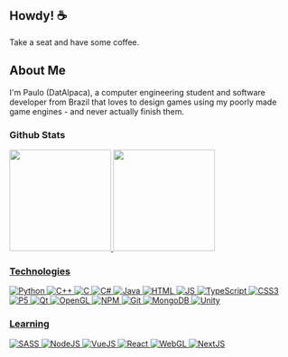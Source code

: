 ## Howdy! ☕

Take a seat and have some coffee.

## About Me
I'm Paulo (DatAlpaca), a computer engineering student and software developer from Brazil that loves to design games using my poorly made game engines - and never actually finish them.

### Github Stats

<div align="left">
  <a href="https://github.com/DatDarkAlpaca">
  <img height="180em" src="https://github-readme-stats.vercel.app/api?username=DatDarkAlpaca&show_icons=true&theme=dracula&include_all_commits=true&count_private=true"/>
  <img height="180em" src="https://github-readme-stats.vercel.app/api/top-langs/?username=DatDarkAlpaca&layout=compact&langs_count=7&theme=dracula"/>
</div>

### Technologies
<div style="display: inline_block">
<img alt="Python" src="https://img.shields.io/badge/python-3670A0?style=for-the-badge&logo=python&logoColor=ffdd54" />
<img alt="C++" src="https://img.shields.io/badge/c++-%2300599C.svg?style=for-the-badge&logo=c%2B%2B&logoColor=white" />
<img alt="C" src="https://img.shields.io/badge/c-%2300599C.svg?style=for-the-badge&logo=c&logoColor=white" />

<img alt="C#" src="https://img.shields.io/badge/c%23-%23239120.svg?style=for-the-badge&logo=c-sharp&logoColor=white" />
<img alt="Java" src="https://img.shields.io/badge/java-%23ED8B00.svg?style=for-the-badge&logo=java&logoColor=white" />

<img alt="HTML" src="https://img.shields.io/badge/html5-%23E34F26.svg?style=for-the-badge&logo=html5&logoColor=white" />
<img alt="JS" src="https://img.shields.io/badge/javascript-%23323330.svg?style=for-the-badge&logo=javascript&logoColor=%23F7DF1E" />
<img alt="TypeScript" src="https://img.shields.io/badge/typescript-%23007ACC.svg?style=for-the-badge&logo=typescript&logoColor=white" />
<img alt="CSS3" src="https://img.shields.io/badge/css3-%231572B6.svg?style=for-the-badge&logo=css3&logoColor=white" />  

<img alt="P5" src="https://img.shields.io/badge/p5.js-ED225D?style=for-the-badge&logo=p5.js&logoColor=FFFFFF" />
<img alt="Qt" src="https://img.shields.io/badge/Qt-%FFFFFF.svg?style=for-the-badge&logo=Qt&logoColor=30CE4C" />
<img alt="OpenGL" src="https://img.shields.io/badge/OpenGL-%23FFFFFF.svg?style=for-the-badge&logo=opengl" />
<img alt="NPM" src="https://img.shields.io/badge/NPM-%23000000.svg?style=for-the-badge&logo=npm&logoColor=white" />
<img alt="Git" src="https://img.shields.io/badge/git-%23F05033.svg?style=for-the-badge&logo=git&logoColor=white" />
<img alt="MongoDB" src="https://img.shields.io/badge/MongoDB-%234ea94b.svg?style=for-the-badge&logo=mongodb&logoColor=white" />
<img alt="Unity" src="https://img.shields.io/badge/unity-%23000000.svg?style=for-the-badge&logo=unity&logoColor=white" />

### Learning
<img alt="SASS" src="https://img.shields.io/badge/SASS-hotpink.svg?style=for-the-badge&logo=SASS&logoColor=white" />
<img alt="NodeJS" src="https://img.shields.io/badge/node.js-6DA55F?style=for-the-badge&logo=node.js&logoColor=white" />
<img alt="VueJS" src="https://img.shields.io/badge/vuejs-%2335495e.svg?style=for-the-badge&logo=vuedotjs&logoColor=%234FC08D" />
<img alt="React" src="https://img.shields.io/badge/react-%2320232a.svg?style=for-the-badge&logo=react&logoColor=%2361DAFB" />
<img alt="WebGL" src="https://img.shields.io/badge/WebGL-990000?logo=webgl&logoColor=white&style=for-the-badge" />
<img alt="NextJS" src="https://img.shields.io/badge/Next-black?style=for-the-badge&logo=next.js&logoColor=white" />
</div>
